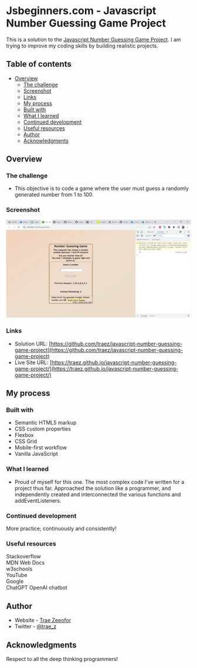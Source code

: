 # Jsbeginners.com - Javascript Number Guessing Game Project

This is a solution to the [Javascript Number Guessing Game Project](https://jsbeginners.com/javascript-number-guessing-game/). I am trying to improve my coding skills by building realistic projects. 

## Table of contents

- [Overview](#overview)
  - [The challenge](#the-challenge)
  - [Screenshot](#screenshot)
  - [Links](#links)
  - [My process](#my-process)
  - [Built with](#built-with)
  - [What I learned](#what-i-learned)
  - [Continued development](#continued-development)
  - [Useful resources](#useful-resources)
  - [Author](#author)
  - [Acknowledgments](#acknowledgments)

## Overview

### The challenge

- This objective is to code a game where the user must guess a randomly generated number from 1 to 100. 

### Screenshot

![](screenshot-desktop.png)

### Links

- Solution URL: [https://github.com/traez/javascript-number-guessing-game-project](https://github.com/traez/javascript-number-guessing-game-project)
- Live Site URL: [https://traez.github.io/javascript-number-guessing-game-project/](https://traez.github.io/javascript-number-guessing-game-project/)

## My process

### Built with

- Semantic HTML5 markup
- CSS custom properties
- Flexbox
- CSS Grid
- Mobile-first workflow
- Vanilla JavaScript

### What I learned

- Proud of myself for this one. The most complex code I've written for a project thus far. Approached the solution like a programmer, and independently created and interconnected the various functions and addEventListeners.  

### Continued development

More practice; continuously and consistently!     

### Useful resources

Stackoverflow  
MDN Web Docs  
w3schools  
YouTube  
Google  
ChatGPT OpenAI chatbot  

## Author

- Website - [Trae Zeeofor](https://github.com/traez)  
- Twitter - [@trae_z](https://twitter.com/trae_z) 

## Acknowledgments

Respect to all the deep thinking programmers!   
